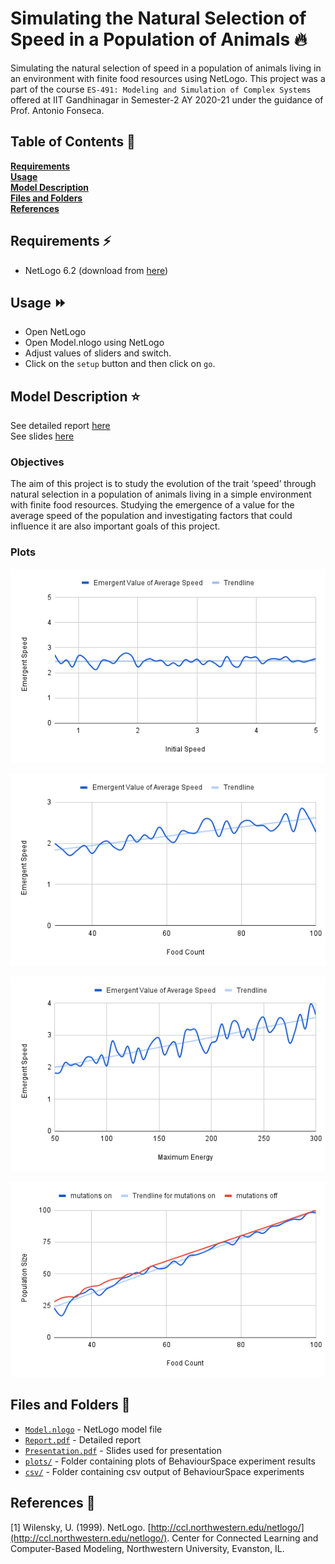 # Simulating the Natural Selection of Speed in a Population of Animals 🔥

Simulating the natural selection of speed in a population of animals living in an environment with finite food resources using NetLogo. This project was a part of the course `ES-491: Modeling and Simulation of Complex Systems`  offered at IIT Gandhinagar in Semester-2 AY 2020-21 under the guidance of Prof. Antonio Fonseca. 

## Table of Contents 📃

**[Requirements](#requirements-)**<br>
**[Usage](#usage-)**<br>
**[Model Description](#model-description-)**<br>
**[Files and Folders](#files-and-folders-)**<br>
**[References](#references-)**<br>


## Requirements ⚡

* NetLogo 6.2 (download from [here](https://ccl.northwestern.edu/netlogo/download.shtml))

## Usage ⏩

* Open NetLogo
* Open Model.nlogo using NetLogo
* Adjust values of sliders and switch. 
* Click on the `setup` button and then click on `go`.

## Model Description ⭐

See detailed report [here](https://github.com/frank-chris/Simulating-Natural-Selection-of-Speed/blob/main/Report.pdf)  
See slides [here](https://github.com/frank-chris/Simulating-Natural-Selection-of-Speed/blob/main/Presentation.pdf)

### Objectives

The aim of this project is to study the evolution of the trait ‘speed’ through natural selection in a population of animals living in a simple environment with finite food resources.  Studying the emergence of a value for the average speed of the population and investigating factors that could influence it are also important goals of this project.

### Plots

![initial_speed](plots/initial_speed.png)

![food_count](plots/food_count.png)

![max_energy](plots/max_energy.png)

![mutations](plots/mutations.png)

## Files and Folders 📁

- [`Model.nlogo`](https://github.com/frank-chris/Simulating-Natural-Selection-of-Speed/blob/main/Model.nlogo) - NetLogo model file  
- [`Report.pdf`](https://github.com/frank-chris/Simulating-Natural-Selection-of-Speed/blob/main/Report.pdf) - Detailed report  
- [`Presentation.pdf`](https://github.com/frank-chris/Simulating-Natural-Selection-of-Speed/blob/main/Presentation.pdf) - Slides used for presentation  
- [`plots/`](https://github.com/frank-chris/Simulating-Natural-Selection-of-Speed/tree/main/plots) - Folder containing plots of BehaviourSpace experiment results  
- [`csv/`](https://github.com/frank-chris/Simulating-Natural-Selection-of-Speed/tree/main/csv) - Folder containing csv output of BehaviourSpace experiments  


## References 🔖

[1] Wilensky, U. (1999). NetLogo. [http://ccl.northwestern.edu/netlogo/](http://ccl.northwestern.edu/netlogo/). Center for Connected Learning and Computer-Based Modeling, Northwestern University, Evanston, IL.

